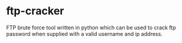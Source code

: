 # ftp-cracker
FTP brute force tool written in python which can be used to crack ftp password when supplied with a valid username and ip address.
